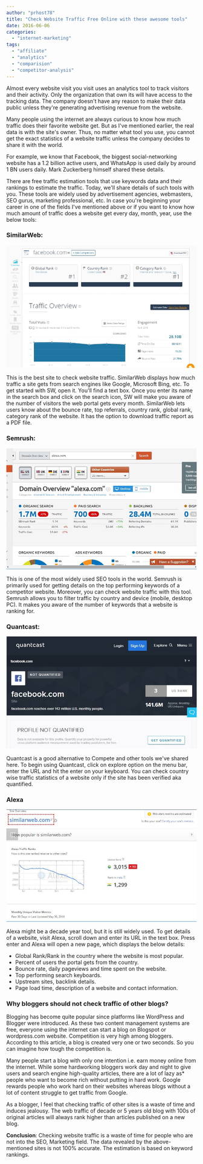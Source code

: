 ```yaml
---
author: "prhost78"
title: "Check Website Traffic Free Online with these awesome tools"
date: 2016-06-06
categories: 
  - "internet-marketing"
tags: 
  - "affiliate"
  - "analytics"
  - "comparision"
  - "competitor-analysis"
---
```


Almost every website visit you visit uses an analytics tool to track visitors and their activity. Only the organization that own its will have access to the tracking data. The company doesn't have any reason to make their data public unless they're generating advertising revenue from the website.

Many people using the internet are always curious to know how much traffic does their favorite website get. But as I've mentioned earlier, the real data is with the site's owner. Thus, no matter what tool you use, you cannot get the exact statistics of a website traffic unless the company decides to share it with the world.

For example, we know that Facebook, the biggest social-networking website has a 1.2 billion active users, and WhatsApp is used daily by around 1 BN users daily. Mark Zuckerberg himself shared these details.

There are free traffic estimation tools that use keywords data and their rankings to estimate the traffic. Today, we'll share details of such tools with you. These tools are widely used by advertisement agencies, webmasters, SEO gurus, marketing professional, etc. In case you're beginning your career in one of the fields I've mentioned above or if you want to know how much amount of traffic does a website get every day, month, year, use the below tools:

### SimilarWeb:

![similarweb : check website traffic](images/similarweb-1.jpg)

This is the best site to check website traffic. SimilarWeb displays how much traffic a site gets from search engines like Google, Microsoft Bing, etc. To get started with SW, open it. You'll find a text box. Once you enter its name in the search box and click on the search icon, SW will make you aware of the number of visitors the web portal gets every month. SimilarWeb lets users know about the bounce rate, top referrals, country rank, global rank, category rank of the website. It has the option to download traffic report as a PDF file.

### Semrush:

![semrush alexa](images/semrush-alexa-1.jpg)

This is one of the most widely used SEO tools in the world. Semrush is primarily used for getting details on the top performing keywords of a competitor website. Moreover, you can check website traffic with this tool. Semrush allows you to filter traffic by country and device (mobile, desktop PC). It makes you aware of the number of keywords that a website is ranking for.

### Quantcast:

![quantcast facebook](images/quantcast-1.jpg)

Quantcast is a good alternative to Compete and other tools we've shared here. To begin using Quantcast, click on explore option on the menu bar, enter the URL and hit the enter on your keyboard. You can check country wise traffic statistics of a website only if the site has been verified aka quantified.

### Alexa

![Alexa similarweb](images/Alexa-similarweb-1.jpg)

Alexa might be a decade year tool, but it is still widely used. To get details of a website, visit Alexa, scroll down and enter its URL in the text box. Press enter and Alexa will open a new page, which displays the below details:

- Global Rank/Rank in the country where the website is most popular.
- Percent of users the portal gets from the country.
- Bounce rate, daily pageviews and time spent on the website.
- Top performing search keyboards.
- Upstream sites, backlink details.
- Page load time, description of a website and contact information.

### Why bloggers should not check traffic of other blogs?

Blogging has become quite popular since platforms like WordPress and Blogger were introduced. As these two content management systems are free, everyone using the internet can start a blog on Blogspot or wordpress.com website. Competition is very high among bloggers. According to this article, a blog is created very one or two seconds. So you can imagine how tough the competition is.

Many people start a blog with only one intention i.e. earn money online from the internet. While some hardworking bloggers work day and night to give users and search engine high-quality articles, there are a lot of lazy as\* people who want to become rich without putting in hard work. Google rewards people who work hard on their websites whereas blogs without a lot of content struggle to get traffic from Google.

As a blogger, I feel that checking traffic of other sites is a waste of time and induces jealousy. The web traffic of decade or 5 years old blog with 100s of original articles will always rank higher than articles published on a new blog.

**Conclusion**: Checking website traffic is a waste of time for people who are not into the SEO, Marketing field. The data revealed by the above-mentioned sites is not 100% accurate. The estimation is based on keyword rankings.
